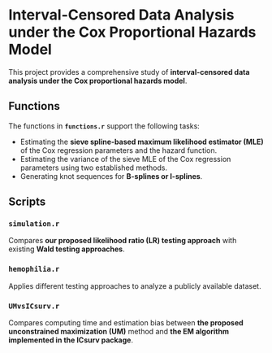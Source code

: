 # Interval-Censored Data Analysis under the Cox Proportional Hazards Model

This project provides a comprehensive study of **interval-censored data analysis under the Cox proportional hazards model**.

## Functions

The functions in **`functions.r`** support the following tasks:

- Estimating the **sieve spline-based maximum likelihood estimator (MLE)** of the Cox regression parameters and the hazard function.  
- Estimating the variance of the sieve MLE of the Cox regression parameters using two established methods.  
- Generating knot sequences for **B-splines or I-splines**.  

## Scripts

### `simulation.r`
Compares **our proposed likelihood ratio (LR) testing approach** with existing **Wald testing approaches**.  

### `hemophilia.r`
Applies different testing approaches to analyze a publicly available dataset.  

### `UMvsICsurv.r`
Compares computing time and estimation bias between **the proposed unconstrained maximization (UM)** method and **the EM algorithm implemented in the ICsurv package**.

